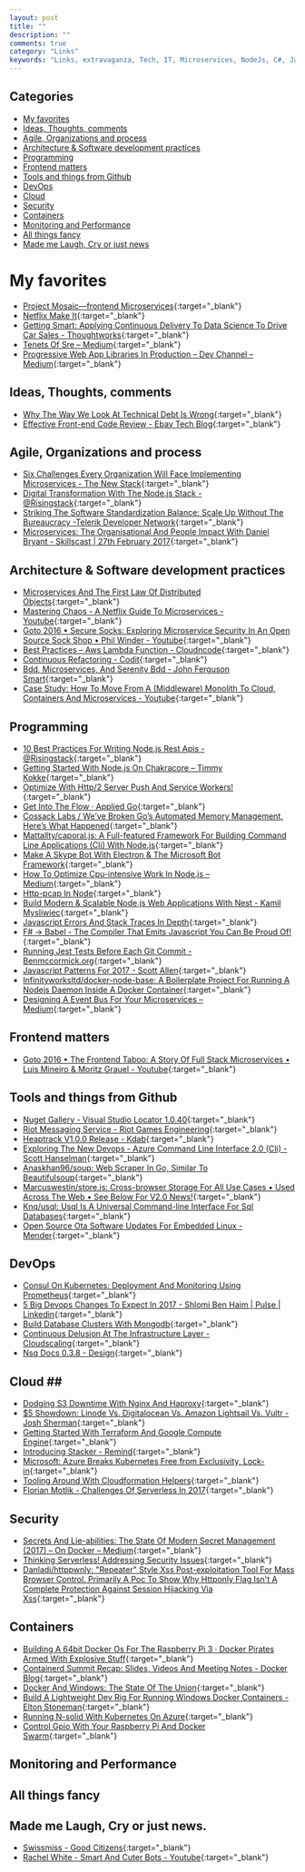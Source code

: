 ```yaml
---
layout: post
title: ""
description: ""
comments: true
category: "Links"
keywords: "Links, extravaganza, Tech, IT, Microservices, NodeJs, C#, Javascript, Solution architecture"
---
```


## Categories ##
* [My favorites](#favorites)
* [Ideas, Thoughts, comments](#ideas)
* [Agile, Organizations and process](#agile)
* [Architecture & Software development practices](#development)
* [Programming](#net)
* [Frontend matters](#web)
* [Tools and things from Github](#tools)
* [DevOps](#devops)
* [Cloud](#cloud)
* [Security](#security)
* [Containers](#containers)
* [Monitoring and Performance](#monitoring)
* [All things fancy](#buzz)
* [Made me Laugh, Cry or just news](#news)

# My favorites<a name="favorites"></a> #
* [Project Mosaic—frontend Microservices](https://www.mosaic9.org/){:target="_blank"}
* [Netflix Make It](http://makeit.netflix.com/projects/personal-trainer){:target="_blank"}
* [Getting Smart: Applying Continuous Delivery To Data Science To Drive Car Sales - Thoughtworks](https://www.thoughtworks.com/insights/blog/getting-smart-applying-continuous-delivery-data-science-drive-car-sales){:target="_blank"}
* [Tenets Of Sre – Medium](https://medium.com/@jerub/tenets-of-sre-8af6238ae8a8#.3l1kx0ooy){:target="_blank"}
* [Progressive Web App Libraries In Production – Dev Channel – Medium](https://medium.com/dev-channel/progressive-web-app-libraries-in-production-b52cad37d34#.eqyf677eh){:target="_blank"}

## Ideas, Thoughts, comments <a name="ideas"></a> ##
* [Why The Way We Look At Technical Debt Is Wrong](http://www.bigeng.io/why-the-way-we-look-at-technical-debt-is-wrong/){:target="_blank"}
* [Effective Front-end Code Review - Ebay Tech Blog](http://www.ebaytechblog.com/2017/03/02/effective-front-end-code-review/){:target="_blank"}

## Agile, Organizations and process<a name="agile"></a> ##
* [Six Challenges Every Organization Will Face Implementing Microservices - The New Stack](https://thenewstack.io/microservices-standardization-moving-monolith-microservices/){:target="_blank"}
* [Digital Transformation With The Node.js Stack - @Risingstack](https://blog.risingstack.com/digital-transformation-with-the-node-js-stack/){:target="_blank"}
* [Striking The Software Standardization Balance: Scale Up Without The Bureaucracy -Telerik Developer Network](http://developer.telerik.com/content-types/opinion/striking-the-software-standardization-balance-scale-up-without-the-bureaucracy/){:target="_blank"}
* [Microservices: The Organisational And People Impact With Daniel Bryant - Skillscast | 27th February 2017](https://skillsmatter.com/skillscasts/9784-microservices-the-organisational-and-people-impact-with-daniel-bryant){:target="_blank"}


## Architecture & Software development practices <a name="development"></a> ##
* [Microservices And The First Law Of Distributed Objects](http://philcalcado.com/2017/03/02/microservices_vs_1st_law_distributed_objects.html){:target="_blank"}
* [Mastering Chaos - A Netflix Guide To Microservices - Youtube](https://www.youtube.com/watch?v=CZ3wIuvmHeM){:target="_blank"}
* [Goto 2016 • Secure Socks: Exploring Microservice Security In An Open Source Sock Shop • Phil Winder - Youtube](https://www.youtube.com/watch?v=GOjAcmVUmZc){:target="_blank"}
* [Best Practices – Aws Lambda Function - Cloudncode](https://cloudncode.blog/2017/03/02/best-practices-aws-lambda-function/){:target="_blank"}
* [Continuous Refactoring - Codit](https://www.codit.eu/blog/2017/02/28/continuous-refactoring/){:target="_blank"}
* [Bdd, Microservices, And Serenity Bdd - John Ferguson Smart](https://johnfergusonsmart.com/bdd-and-microservices/){:target="_blank"}
* [Case Study: How To Move From A (Middleware) Monolith To Cloud, Containers And Microservices - Youtube](https://www.youtube.com/watch?v=YSBpR7syFRs){:target="_blank"}

## Programming <a name="net"></a> ##
* [10 Best Practices For Writing Node.js Rest Apis - @Risingstack](https://blog.risingstack.com/10-best-practices-for-writing-node-js-rest-apis/){:target="_blank"}
* [Getting Started With Node.js On Chakracore – Timmy Kokke](http://www.timmykokke.com/2017/03/getting-started-with-node-js-on-chakracore/){:target="_blank"}
* [Optimize With Http/2 Server Push And Service Workers!](https://blog.yld.io/2017/03/01/optimize-with-http-2-server-push-and-service-workers/#.WLc9wPnhCUk){:target="_blank"}
* [Get Into The Flow · Applied Go](https://appliedgo.net/flow/){:target="_blank"}
* [Cossack Labs / We’ve Broken Go’s Automated Memory Management, Here’s What Happened](https://www.cossacklabs.com/blog/investigating-go-memory-leaks.html){:target="_blank"}
* [Mattallty/caporal.js: A Full-featured Framework For Building Command Line Applications (Cli) With Node.js](https://github.com/mattallty/Caporal.js){:target="_blank"}
* [Make A Skype Bot With Electron & The Microsoft Bot Framework](https://www.sitepoint.com/skype-bot-electron-microsoft-bot-framework/){:target="_blank"}
* [How To Optimize Cpu-intensive Work In Node.js – Medium](https://medium.com/@graeme_boy/how-to-optimize-cpu-intensive-work-in-node-js-cdc09099ed41#.u5cx0lu9s){:target="_blank"}
* [Http-pcap In Node](http://blog.websecurify.com/2017/03/http-pcap-in-node.html){:target="_blank"}
* [Build Modern & Scalable Node.js Web Applications With Nest - Kamil Mysliwiec](http://kamilmysliwiec.com/build-modern-scalable-node-js-web-applications-with-nest){:target="_blank"}
* [Javascript Errors And Stack Traces In Depth](http://lucasfcosta.com/2017/02/17/JavaScript-Errors-and-Stack-Traces.html){:target="_blank"}
* [F# -> Babel - The Compiler That Emits Javascript You Can Be Proud Of!](http://fable.io/){:target="_blank"}
* [Running Jest Tests Before Each Git Commit - Benmccormick.org](https://benmccormick.org/2017/02/26/running-jest-tests-before-each-git-commit/){:target="_blank"}
* [Javascript Patterns For 2017 - Scott Allen](https://www.youtube.com/watch?v=hO7mzO83N1Q){:target="_blank"}
* [Infinityworksltd/docker-node-base: A Boilerplate Project For Running A Nodejs Daemon Inside A Docker Container](https://github.com/infinityworksltd/docker-node-base){:target="_blank"}
* [Designing A Event Bus For Your Microservices – Medium](https://medium.com/@_jesus_rafael/designing-a-event-bus-for-your-microservices-37ced62e11e0#.78pb35ims){:target="_blank"}

## Frontend matters <a name="web"></a> ##
* [Goto 2016 • The Frontend Taboo: A Story Of Full Stack Microservices • Luis Mineiro & Moritz Grauel - Youtube](https://www.youtube.com/watch?v=vCzTK4XPfX8){:target="_blank"}

## Tools and things from Github <a name="tools"></a> ##
* [Nuget Gallery - Visual Studio Locator 1.0.40](https://www.nuget.org/packages/vswhere/){:target="_blank"}
* [Riot Messaging Service - Riot Games Engineering](https://engineering.riotgames.com/news/riot-messaging-service){:target="_blank"}
* [Heaptrack V1.0.0 Release - Kdab](https://www.kdab.com/heaptrack-v1-0-0-release/){:target="_blank"}
* [Exploring The New Devops - Azure Command Line Interface 2.0 (Cli) - Scott Hanselman](https://www.hanselman.com/blog/ExploringTheNewDevOpsAzureCommandLineInterface20CLI.aspx){:target="_blank"}
* [Anaskhan96/soup: Web Scraper In Go, Similar To Beautifulsoup](https://github.com/anaskhan96/soup){:target="_blank"}
* [Marcuswestin/store.js: Cross-browser Storage For All Use Cases • Used Across The Web • See Below For V2.0 News!](https://github.com/marcuswestin/store.js){:target="_blank"}
* [Knq/usql: Usql Is A Universal Command-line Interface For Sql Databases](https://github.com/knq/usql){:target="_blank"}
* [Open Source Ota Software Updates For Embedded Linux - Mender](https://www.mender.io/){:target="_blank"}

## DevOps<a name="devops"></a> ##
* [Consul On Kubernetes: Deployment And Monitoring Using Prometheus](https://www.weave.works/running-consul-kubernetes-monitoring-prometheus/){:target="_blank"}
* [5 Big Devops Changes To Expect In 2017 - Shlomi Ben Haim | Pulse | Linkedin](https://www.linkedin.com/pulse/5-big-devops-changes-expect-2017-shlomi-ben-haim){:target="_blank"}
* [Build Database Clusters With Mongodb](https://www.linode.com/docs/databases/mongodb/build-database-clusters-with-mongodb){:target="_blank"}
* [Continuous Delusion At The Infrastructure Layer - Cloudscaling](http://cloudscaling.com/blog/devops/continuous-delusion-at-the-infrastructure-layer/){:target="_blank"}
* [Nsq Docs 0.3.8 - Design](http://nsq.io/overview/design.html){:target="_blank"}

## Cloud <a name="cloud"></a>##
* [Dodging S3 Downtime With Nginx And Haproxy](https://blog.sentry.io/2017/03/01/dodging-s3-downtime-with-nginx-and-haproxy.html){:target="_blank"}
* [$5 Showdown: Linode Vs. Digitalocean Vs. Amazon Lightsail Vs. Vultr - Josh Sherman](https://joshtronic.com/2017/02/14/five-dollar-showdown-linode-vs-digitalocean-vs-lightsaild-vs-vultr/){:target="_blank"}
* [Getting Started With Terraform And Google Compute Engine](https://blog.elasticbyte.net/getting-started-with-terraform-and-google-compute-engine/){:target="_blank"}
* [Introducing Stacker - Remind](http://engineering.remind.com/introduction-to-stacker/){:target="_blank"}
* [Microsoft: Azure Breaks Kubernetes Free from Exclusivity, Lock-in](https://thenewstack.io/microsofts-burns-azure-breaks-kubernetes-free-exclusivity-lock/){:target="_blank"}
* [Tooling Around With Cloudformation Helpers](https://www.whaletech.co/2017/02/28/Tooling-around-with-CloudFormation-helpers.html){:target="_blank"}
* [Florian Motlik - Challenges Of Serverless In 2017](http://flomotlik.me/blog/challenges-of-serverless-in-2017/){:target="_blank"}

## Security<a name="security"></a> ##
* [Secrets And Lie-abilities: The State Of Modern Secret Management (2017) – On Docker – Medium](https://medium.com/on-docker/secrets-and-lie-abilities-the-state-of-modern-secret-management-2017-c82ec9136a3d#.f6uvth7pu){:target="_blank"}
* [Thinking Serverless! Addressing Security Issues](https://read.acloud.guru/thinking-serverless-addressing-security-issues-a8490e73cbea#.7xx8ki1g4){:target="_blank"}
* [Danladi/httppwnly: "Repeater" Style Xss Post-exploitation Tool For Mass Browser Control. Primarily A Poc To Show Why Httponly Flag Isn't A Complete Protection Against Session Hijacking Via Xss](https://github.com/Danladi/HttpPwnly){:target="_blank"}

## Containers <a name="containers"></a> ##
* [Building A 64bit Docker Os For The Raspberry Pi 3 · Docker Pirates Armed With Explosive Stuff](https://blog.hypriot.com/post/building-a-64bit-docker-os-for-rpi3/){:target="_blank"}
* [Containerd Summit Recap: Slides, Videos And Meeting Notes - Docker Blog](https://blog.docker.com/2017/02/containerd-summit-recap-slides-videos-meeting-notes/){:target="_blank"}
* [Docker And Windows: The State Of The Union](https://www.slideshare.net/sixeyed/docker-and-windows-the-state-of-the-union){:target="_blank"}
* [Build A Lightweight Dev Rig For Running Windows Docker Containers - Elton Stoneman](https://blog.sixeyed.com/build-a-dev-rig-for-running-windows-docker-containers/){:target="_blank"}
* [Running N-solid With Kubernetes On Azure](https://nodesource.com/blog/scale-node-js-with-n-solid-and-kubernetes-on-azure-container-services){:target="_blank"}
* [Control Gpio With Your Raspberry Pi And Docker Swarm](http://blog.alexellis.io/gpio-on-swarm/){:target="_blank"}

## Monitoring and Performance <a name="monitoring"></a> ##

## All things fancy <a name="buzz"></a> ##

## Made me Laugh, Cry or just news. <a name="news"></a> ##
* [Swissmiss - Good Citizens](http://www.swiss-miss.com/2017/03/good-citizens.html){:target="_blank"}
* [Rachel White - Smart And Cuter Bots - Youtube](https://www.youtube.com/watch?v=wsw6ovFrQK0){:target="_blank"}